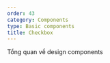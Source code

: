 ```yaml
---
order: 43
category: Components
type: Basic components
title: Checkbox
---
```


Tổng quan về design components
